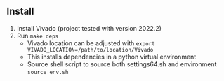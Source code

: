 ## Install

1. Install Vivado (project tested with version 2022.2)
2. Run ```make deps```
    * Vivado location can be adjusted with ```export VIVADO_LOCATION=/path/to/location/Vivado```
    * This installs dependencies in a python virtual environment 
    * Source shell script to source both settings64.sh and environment ```source env.sh```


















